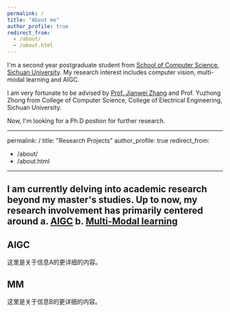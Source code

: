 ```yaml
---
permalink: /
title: "About me"
author_profile: true
redirect_from: 
  - /about/
  - /about.html
---
```


I'm a second year postgraduate student from [School of Computer Science](https://cs.scu.edu.cn/), [Sichuan University](https://www.scu.edu.cn/). My research interest includes computer vision, multi-modal learning and AIGC.

I am very fortunate to be advised by [Prof. Jianwei Zhang](https://vs.scu.edu.cn/info/1062/1369.htm/) and Prof. Yuzhong Zhong from College of Computer Science, College of Electrical Engineering, Sichuan University.

Now, I'm looking for a Ph.D postion for further research.

---
permalink: /
title: "Research Projects"
author_profile: true
redirect_from: 
  - /about/
  - /about.html
---

I am currently delving into academic research beyond my master's studies. Up to now, my research involvement has primarily centered around
a. [AIGC](#AIGC)
b. [Multi-Modal learning](#MM)
---

## AIGC

这里是关于信息A的更详细的内容。

## MM

这里是关于信息B的更详细的内容。


